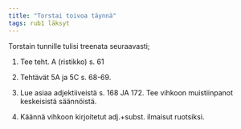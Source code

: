 ```yaml
---
title: "Torstai toivoa täynnä"
tags: rub1 läksyt
---
```


Torstain tunnille tulisi treenata seuraavasti;

1. Tee teht. A (ristikko) s. 61

2. Tehtävät 5A ja 5C s. 68-69.

3. Lue asiaa adjektiiveistä s. 168 JA 172. Tee vihkoon muistiinpanot keskeisistä säännöistä.

4. Käännä vihkoon kirjoitetut adj.+subst. ilmaisut ruotsiksi.
